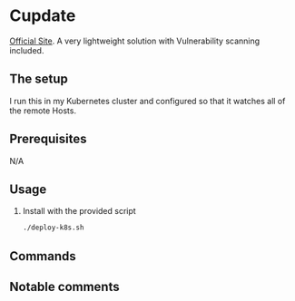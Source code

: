 # Cupdate

[Official Site](https://github.com/AlexGustafsson/cupdate). A very lightweight solution with Vulnerability scanning included.

## The setup

I run this in my Kubernetes cluster and configured so that it watches all of the remote Hosts.

## Prerequisites

N/A

## Usage

1. Install with the provided script

    ```bash
    ./deploy-k8s.sh
    ```

## Commands

## Notable comments
